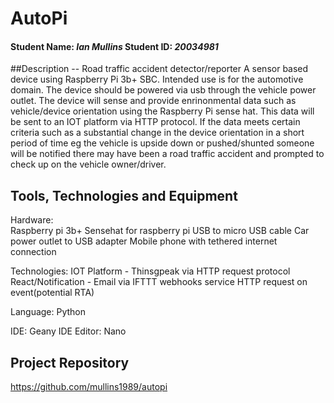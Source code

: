 # AutoPi
#### Student Name: *Ian Mullins*   Student ID: *20034981*

##Description
-- Road traffic accident detector/reporter
A sensor based device using Raspberry Pi 3b+ SBC. Intended use is for the automotive domain.
The device should be powered via usb through the vehicle power outlet.
The device will sense and provide enrinonmental data such as vehicle/device orientation using the Raspberry Pi sense hat.
This data will be sent to an IOT platform via HTTP protocol. If the data meets certain criteria such as 
a substantial change in the device orientation in a short period of time eg the vehicle is upside down or pushed/shunted 
someone will be notified there may have been a road traffic accident and prompted to check up on the vehicle owner/driver.

## Tools, Technologies and Equipment
Hardware: 	
			Raspberry pi 3b+
			Sensehat for raspberry pi
			USB to micro USB cable
			Car power outlet to USB adapter
			Mobile phone with tethered internet connection

Technologies: 
			IOT Platform - Thinsgpeak via HTTP request protocol
			React/Notification - Email via IFTTT webhooks service HTTP request on event(potential RTA)

Language:	Python

IDE:		Geany IDE
Editor: 	Nano



## Project Repository
https://github.com/mullins1989/autopi


